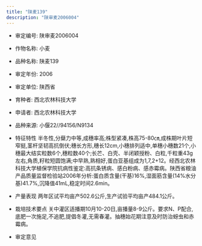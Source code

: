 ```yaml
---
title: "陕麦139"
description: "陕审麦2006004"
---
```

* 审定编号:  陕审麦2006004

*  作物名称:  小麦

*  品种名称:  陕麦139

*  审定年份:  2006

*  审定单位:  陕西省

* 育种者:  西北农林科技大学

*  申请者:  西北农林科技大学

*  品种来源:  小偃22//94156/N9134

*  特征特性
半冬性,分蘖力中等,成穗率高;株型紧凑,株高75-80㎝,成株期叶片短窄挺,茎杆坚韧高抗倒伏;穗长方形,穗长12cm,小穗排列适中,单穗小穗数21个,小穗最大结实粒数6个,穗粒数40个;长芒、白壳、半闭颖授粉、白粒,千粒重43g左右,角质,籽粒短圆饱满;中早熟,熟相好,蛋白亚基组成为1,7,2+12。经西北农林科技大学植保学院抗病性鉴定:高抗条锈病、感白粉病、感赤霉病。陕西省粮油产品质量监督检验站2006年分析:蛋白质含量(干基)16%,湿面筋含量(14%水分基)41.7%,沉降值41mL,稳定时间2.6min。

*  产量表现
两年区试平均亩产502.6公斤,生产试验平均亩产484.1公斤。

*  栽培技术要点
关中灌区适播期10月10-20日,亩播量8-9公斤。要求N、P配合,底肥一次施足,不追肥,提倡冬灌,无需春灌。抽穗始花期注意及时防治蚜虫和赤霉病。

*  审定意见

